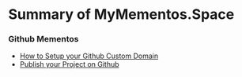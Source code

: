 
# Summary of MyMementos.Space


### Github Mementos


- [How to Setup your Github Custom Domain](http://mymementos.space/github.custom.domain)
- [Publish your Project on Github](http://mymementos.space/publish.github.project)

